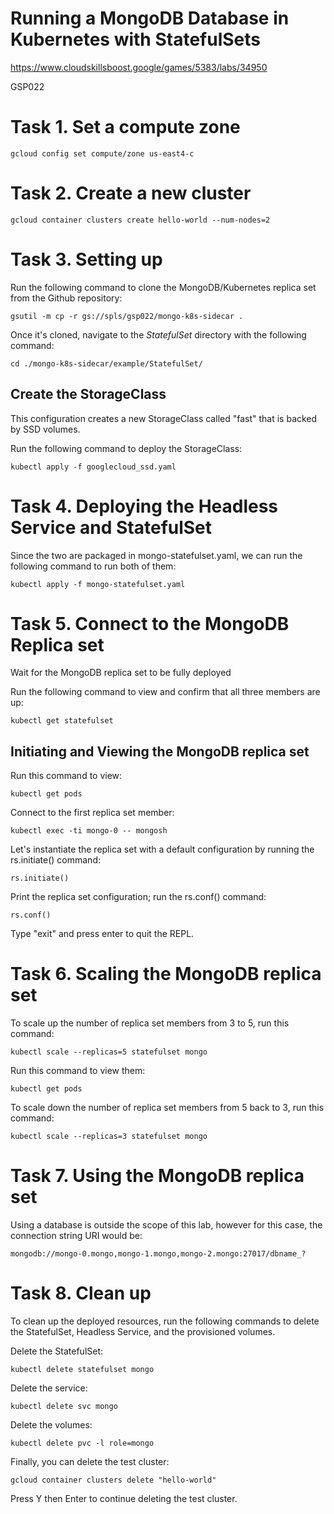 # Running a MongoDB Database in Kubernetes with StatefulSets

https://www.cloudskillsboost.google/games/5383/labs/34950

GSP022

# Task 1. Set a compute zone
```
gcloud config set compute/zone us-east4-c
```


# Task 2. Create a new cluster
```
gcloud container clusters create hello-world --num-nodes=2
```


# Task 3. Setting up

Run the following command to clone the MongoDB/Kubernetes replica set from the Github repository:
```
gsutil -m cp -r gs://spls/gsp022/mongo-k8s-sidecar .
```

Once it's cloned, navigate to the *StatefulSet* directory with the following command:
```
cd ./mongo-k8s-sidecar/example/StatefulSet/
```

## Create the StorageClass
This configuration creates a new StorageClass called "fast" that is backed by SSD volumes.

Run the following command to deploy the StorageClass:
```
kubectl apply -f googlecloud_ssd.yaml
```


# Task 4. Deploying the Headless Service and StatefulSet

Since the two are packaged in mongo-statefulset.yaml, we can run the following command to run both of them:
```
kubectl apply -f mongo-statefulset.yaml
```


# Task 5. Connect to the MongoDB Replica set


Wait for the MongoDB replica set to be fully deployed

Run the following command to view and confirm that all three members are up:
```
kubectl get statefulset
```

## Initiating and Viewing the MongoDB replica set

Run this command to view:
```
kubectl get pods
```

Connect to the first replica set member:
```
kubectl exec -ti mongo-0 -- mongosh
```

Let's instantiate the replica set with a default configuration by running the rs.initiate() command:
```
rs.initiate()
```

Print the replica set configuration; run the rs.conf() command:
```
rs.conf()
```

Type "exit" and press enter to quit the REPL.



# Task 6. Scaling the MongoDB replica set


To scale up the number of replica set members from 3 to 5, run this command:
```
kubectl scale --replicas=5 statefulset mongo
```

Run this command to view them:
```
kubectl get pods
```

To scale down the number of replica set members from 5 back to 3, run this command:
```
kubectl scale --replicas=3 statefulset mongo
```


# Task 7. Using the MongoDB replica set

Using a database is outside the scope of this lab, however for this case, the connection string URI would be:
```
mongodb://mongo-0.mongo,mongo-1.mongo,mongo-2.mongo:27017/dbname_?
```


# Task 8. Clean up


To clean up the deployed resources, run the following commands to delete the StatefulSet, Headless Service, and the provisioned volumes.

Delete the StatefulSet:
```
kubectl delete statefulset mongo
```

Delete the service:
```
kubectl delete svc mongo
```

Delete the volumes:
```
kubectl delete pvc -l role=mongo
```

Finally, you can delete the test cluster:
```
gcloud container clusters delete "hello-world"
```

Press Y then Enter to continue deleting the test cluster.